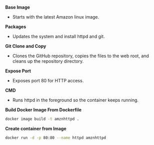 **Base Image** 
- Starts with the latest Amazon linux image.

**Packages** 
- Updates the system and install httpd and git.

**Git Clone and Copy**
- Clones the GitHub repository, copies the files to the web root, and cleans up the repository directory.

**Expose Port** 
- Exposes port 80 for HTTP access.

**CMD** 
- Runs httpd in the foreground so the container keeps running.

**Build Docker Image From Dockerfile**
```sh
docker image build -t amznhttpd .
```

**Create container from Image**
```sh
docker run -d -p 80:80 --name httpd amznhttpd
```